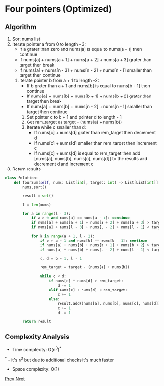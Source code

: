 # Four pointers (Optimized)

## Algorithm

1. Sort nums list
2. Iterate pointer a from 0 to length - 3:
    * If a grater than zero and nums[a] is equal to nums[a - 1] then continue
    * If nums[a] + nums[a + 1] + nums[a + 2] + nums[a + 3] grater than target then break
    * If nums[a] + nums[n - 3] + nums[n - 2] + nums[n - 1] smaller than target then continue
    1. Iterate pointer b from a + 1 to length -2:
        * If b grater than a + 1 and nums[b] is equal to nums[b - 1] then continue
        * If nums[a] + nums[b] + nums[b + 1] + nums[b + 2] grater than target then break
        * If nums[a] + nums[b] + nums[n - 2] + nums[n - 1] smaller than target then continue
        1. Set pointer c to b + 1 and pointer d to length - 1
        2. Get ram_target as target - (nums[a] + nums[b])
        3. Iterate while c smaller than d:
            * If nums[c] + nums[d] grater than rem_target then decrement d
            * If nums[c] + nums[d] smaller than rem_target then increment c
            * If nums[c] + nums[d] is equal to rem_target then add [nums[a], nums[b], nums[c], nums[d]] to the results and decrement d and increment c
3. Return results

```python
class Solution:
    def fourSum(self, nums: List[int], target: int) -> List[List[int]]:
        nums.sort()

        result = set()

        l = len(nums)

        for a in range(l - 3):
            if a > 0 and nums[a] == nums[a - 1]: continue
            if nums[a] + nums[a + 1] + nums[a + 2] + nums[a + 3] > target: break
            if nums[a] + nums[l - 3] + nums[l - 2] + nums[l - 1] < target: continue

            for b in range(a + 1, l - 2):
                if b > a + 1 and nums[b] == nums[b - 1]: continue
                if nums[a] + nums[b] + nums[b + 1] + nums[b + 2] > target: break
                if nums[a] + nums[b] + nums[l - 2] + nums[l - 1] < target: continue

                c, d = b + 1, l - 1

                rem_target = target - (nums[a] + nums[b])

                while c < d:
                    if nums[c] + nums[d] > rem_target:
                        d -= 1
                    elif nums[c] + nums[d] < rem_target:
                        c += 1
                    else:
                        result.add((nums[a], nums[b], nums[c], nums[d]))
                        c += 1
                        d -= 1

        return result
```

## Complexity Analysis

* Time complexity: O(n<sup>3</sup>)<sup>*</sup>

<sup>*</sup> - it's n<sup>3</sup> but due to additional checks it's much faster

* Space complexity: O(1)

[Prev](solution1.md) [Next](solution3.md)
